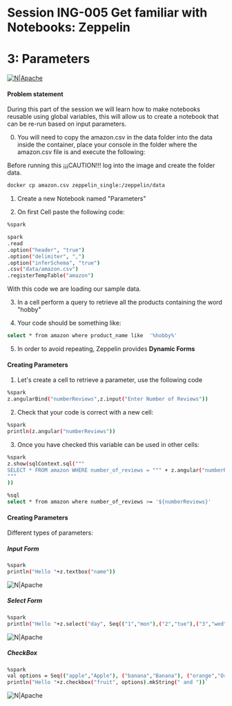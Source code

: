 # Session ING-005 Get familiar with Notebooks: Zeppelin
# 3: Parameters

[![N|Apache](https://www.nobleprog.es/sites/hitrahr/files/category_images/height100_scale/apache_zeppelin_training.png?t=0b7d8a8e)](https://zeppelin.apache.org/)

#### Problem statement

During this part of the session we will learn how to make notebooks reusable using global variables, this will allow us to create a notebook that can be re-run based on input parameters.

0) You will need to copy the amazon.csv in the data folder into the data inside the container, place your console in the folder where the amazon.csv file is and execute the following:

Before running this ¡¡¡CAUTION!!! log into the image and create the folder data.

```bash
docker cp amazon.csv zeppelin_single:/zeppelin/data
```



1) Create a new Notebook named "Parameters"

2) On first Cell paste the following code:

```bash
%spark 

spark
.read
.option("header", "true")
.option("delimiter", ",")
.option("inferSchema", "true")
.csv("data/amazon.csv")
.registerTempTable("amazon")
```

With this code we are loading our sample data.

3) In a cell perform a query to retrieve all the products containing the word "hobby"

4) Your code should be something like:

```bash
select * from amazon where product_name like  '%hobby%'
```
5) In order to avoid repeating, Zeppelin provides **Dynamic Forms**

#### Creating Parameters

1) Let's create a cell to retrieve a parameter, use the following code

```bash
%spark
z.angularBind("numberReviews",z.input("Enter Number of Reviews"))
```
 2) Check that your code is correct with a new cell:
```bash
%spark
println(z.angular("numberReviews"))
```
3) Once you have checked this variable can be used in other cells:
```bash
%spark
z.show(sqlContext.sql("""
SELECT * FROM amazon WHERE number_of_reviews = """ + z.angular("numberReviews") + """
"""
))
```


```bash
%sql
select * from amazon where number_of_reviews >= '${numberReviews}'
```
#### Creating Parameters

Different types of parameters:

##### Input Form
```bash
%spark
println("Hello "+z.textbox("name"))
```

![N|Apache](https://zeppelin.apache.org/docs/0.8.2/assets/themes/zeppelin/img/screenshots/form_input_prog.png)

##### Select Form
```bash
%spark
println("Hello "+z.select("day", Seq(("1","mon"),("2","tue"),("3","wed"),("4","thurs"),("5","fri"),("6","sat"),("7","sun"))))
```

![N|Apache](https://zeppelin.apache.org/docs/0.8.2/assets/themes/zeppelin/img/screenshots/form_select_prog.png)

##### CheckBox 
```bash
%spark
val options = Seq(("apple","Apple"), ("banana","Banana"), ("orange","Orange"))
println("Hello "+z.checkbox("fruit", options).mkString(" and "))`
```

![N|Apache](https://zeppelin.apache.org/docs/0.8.2/assets/themes/zeppelin/img/screenshots/form_checkbox_prog.png)